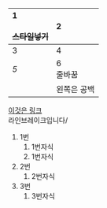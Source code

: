 |1<br><br>~~스타일넣기~~<br>|2<br>|  
|:---|:---|
|3<br>|4<br>|  
|_5_<br>|6<br>줄바꿈<br>|  
||왼쪽은 공백<br>|  
  
[이것은 링크](https://nogi.co.kr/)  
라인브레이크입니다/  
  
  
1. 1번  
   1. 1번자식  
   1. 1번자식  
1. 2번  
   1. 2번자식  
1. 3번  
   1. 3번자식  
